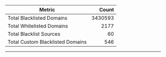 | Metric | Count |
|--------|------:|
| Total Blacklisted Domains | 3430593 |
| Total Whitelisted Domains | 2177 |
| Total Blacklist Sources | 60 |
| Total Custom Blacklisted Domains | 546 |
---
